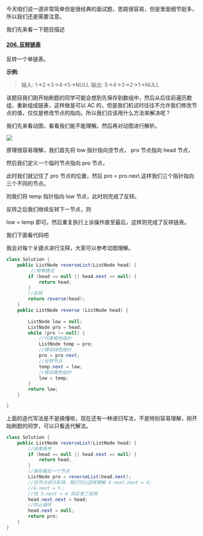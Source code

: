 今天咱们说一道非常简单但是很经典的面试题，思路很容易，但是里面细节挺多，所以我们还是需要注意。

我们先来看一下题目描述

#### [206. 反转链表](https://leetcode-cn.com/problems/reverse-linked-list/)

反转一个单链表。

**示例:**

> 输入: 1->2->3->4->5->NULL
> 输出: 5->4->3->2->1->NULL

该题目我们刚开始刷题的同学可能会想到先保存到数组中，然后从后往前遍历数组，重新组成链表，这样做是可以 AC 的，但是我们机试时往往不允许我们修改节点的值，仅仅是修改节点的指向。所以我们应该用什么方法来解决呢？

我们先来看动图，看看我们能不能理解。然后再对动图进行解析。

![](https://img-blog.csdnimg.cn/20210323191331552.gif)

原理很容易理解，我们首先将 low 指针指向空节点， pro 节点指向 head 节点，

然后我们定义一个临时节点指向 pro 节点，

此时我们就记住了 pro 节点的位置，然后 pro = pro.next.这样我们三个指针指向三个不同的节点。

则我们将 temp 指针指向 low 节点，此时则完成了反转。

反转之后我们继续反转下一节点，则

low = temp 即可。然后重复执行上诉操作直至最后，这样则完成了反转链表。

我们下面看代码吧

我会对每个关键点进行注释，大家可以参考动图理解。

```java
class Solution {
    public ListNode reverseList(ListNode head) {
         //特殊情况
        if (head == null || head.next == null) {
            return head;
        }
        //反转
        return reverse(head);
    }
    public ListNode reverse (ListNode head) {
        
        ListNode low = null;
        ListNode pro = head;
        while (pro != null) {
            //代表橙色指针
            ListNode temp = pro;
            //移动绿色指针
            pro = pro.next;
            //反转节点
            temp.next = low;
            //移动黄色指针
            low = temp;
        }     
        return low;
    }

}
```

上面的迭代写法是不是搞懂啦，现在还有一种递归写法，不是特别容易理解，刚开始刷题的同学，可以只看迭代解法。

```java
class Solution {
    public ListNode reverseList(ListNode head) {
        //结束条件
        if (head == null || head.next == null) {
            return head;
        }
        //保存最后一个节点
        ListNode pro = reverseList(head.next);
        //将节点进行反转。我们可以这样理解 4.next.next = 4;
        //4.next = 5；
        //则 5.next = 4 则实现了反转
        head.next.next = head;
        //防止循环
        head.next = null;
        return pro;
    }
}

```

